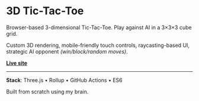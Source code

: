 # 3D Tic-Tac-Toe

Browser-based 3-dimensional Tic-Tac-Toe. Play against AI in a 3×3×3 cube grid.

Custom 3D rendering, mobile-friendly touch controls, raycasting-based UI, strategic AI opponent *(win/block/random moves)*.

**[Live site](https://cheeseonamonkey.github.io/TT3/)**

---

**Stack**:
Three.js • Rollup • GitHub Actions • ES6

Built from scratch using my brain.

